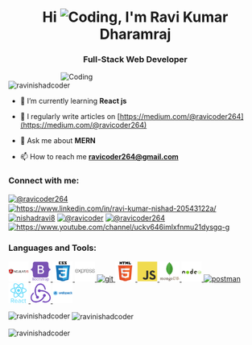 <h1 align="center">Hi <img  alt="Coding" height ="50px" src="https://media0.giphy.com/media/KGMzZvWa5su2O5LCVR/giphy.gif?cid=6c09b952d3unw6q00lx8xh6565vdxsjoxo3tww5qvej2jdt6&rid=giphy.gif&ct=s">, I'm Ravi Kumar Dharamraj</h1>
<h3 align="center">Full-Stack Web Developer</h3>
<img align="right" alt="Coding" width="400" src="https://eportfolio.utm.my/artefact/file/download.php?file=963595&view=185127">
<p align="left"> <img src="https://komarev.com/ghpvc/?username=ravinishadcoder&label=Profile%20views&color=0e75b6&style=flat" alt="ravinishadcoder" /> </p>

- 🌱 I’m currently learning **React js**

- 📝 I regularly write articles on [https://medium.com/@ravicoder264](https://medium.com/@ravicoder264)

- 💬 Ask me about **MERN**

- 📫 How to reach me **ravicoder264@gmail.com**

<h3 align="left">Connect with me:</h3>
<p align="left">
<a href="https://twitter.com/@ravicoder264" target="blank"><img align="center" src="https://raw.githubusercontent.com/rahuldkjain/github-profile-readme-generator/master/src/images/icons/Social/twitter.svg" alt="@ravicoder264" height="30" width="40" /></a>
<a href="https://linkedin.com/in/https://www.linkedin.com/in/ravi-kumar-nishad-20543122a/" target="blank"><img align="center" src="https://raw.githubusercontent.com/rahuldkjain/github-profile-readme-generator/master/src/images/icons/Social/linked-in-alt.svg" alt="https://www.linkedin.com/in/ravi-kumar-nishad-20543122a/" height="30" width="40" /></a>
<a href="https://instagram.com/nishadravi8" target="blank"><img align="center" src="https://raw.githubusercontent.com/rahuldkjain/github-profile-readme-generator/master/src/images/icons/Social/instagram.svg" alt="nishadravi8" height="30" width="40" /></a>
<a href="https://hashnode.com/@ravicoder" target="blank"><img align="center" src="https://raw.githubusercontent.com/rahuldkjain/github-profile-readme-generator/master/src/images/icons/Social/hashnode.svg" alt="@ravicoder" height="30" width="40" /></a>
<a href="https://medium.com/@ravicoder264" target="blank"><img align="center" src="https://raw.githubusercontent.com/rahuldkjain/github-profile-readme-generator/master/src/images/icons/Social/medium.svg" alt="@ravicoder264" height="30" width="40" /></a>
<a href="https://www.youtube.com/c/https://www.youtube.com/channel/uckv646imlxfnmu21dysgq-g" target="blank"><img align="center" src="https://raw.githubusercontent.com/rahuldkjain/github-profile-readme-generator/master/src/images/icons/Social/youtube.svg" alt="https://www.youtube.com/channel/uckv646imlxfnmu21dysgq-g" height="30" width="40" /></a>
</p>

<h3 align="left">Languages and Tools:</h3>
<p align="left"> <a href="https://angular.io" target="_blank" rel="noreferrer"> <img src="https://raw.githubusercontent.com/devicons/devicon/master/icons/angularjs/angularjs-original-wordmark.svg" alt="angularjs" width="40" height="40"/> </a> <a href="https://getbootstrap.com" target="_blank" rel="noreferrer"> <img src="https://raw.githubusercontent.com/devicons/devicon/master/icons/bootstrap/bootstrap-plain-wordmark.svg" alt="bootstrap" width="40" height="40"/> </a> <a href="https://www.w3schools.com/css/" target="_blank" rel="noreferrer"> <img src="https://raw.githubusercontent.com/devicons/devicon/master/icons/css3/css3-original-wordmark.svg" alt="css3" width="40" height="40"/> </a> <a href="https://expressjs.com" target="_blank" rel="noreferrer"> <img src="https://raw.githubusercontent.com/devicons/devicon/master/icons/express/express-original-wordmark.svg" alt="express" width="40" height="40"/> </a> <a href="https://git-scm.com/" target="_blank" rel="noreferrer"> <img src="https://www.vectorlogo.zone/logos/git-scm/git-scm-icon.svg" alt="git" width="40" height="40"/> </a> <a href="https://www.w3.org/html/" target="_blank" rel="noreferrer"> <img src="https://raw.githubusercontent.com/devicons/devicon/master/icons/html5/html5-original-wordmark.svg" alt="html5" width="40" height="40"/> </a> <a href="https://developer.mozilla.org/en-US/docs/Web/JavaScript" target="_blank" rel="noreferrer"> <img src="https://raw.githubusercontent.com/devicons/devicon/master/icons/javascript/javascript-original.svg" alt="javascript" width="40" height="40"/> </a> <a href="https://www.mongodb.com/" target="_blank" rel="noreferrer"> <img src="https://raw.githubusercontent.com/devicons/devicon/master/icons/mongodb/mongodb-original-wordmark.svg" alt="mongodb" width="40" height="40"/> </a> <a href="https://nodejs.org" target="_blank" rel="noreferrer"> <img src="https://raw.githubusercontent.com/devicons/devicon/master/icons/nodejs/nodejs-original-wordmark.svg" alt="nodejs" width="40" height="40"/> </a> <a href="https://postman.com" target="_blank" rel="noreferrer"> <img src="https://www.vectorlogo.zone/logos/getpostman/getpostman-icon.svg" alt="postman" width="40" height="40"/> </a> <a href="https://reactjs.org/" target="_blank" rel="noreferrer"> <img src="https://raw.githubusercontent.com/devicons/devicon/master/icons/react/react-original-wordmark.svg" alt="react" width="40" height="40"/> </a> <a href="https://redux.js.org" target="_blank" rel="noreferrer"> <img src="https://raw.githubusercontent.com/devicons/devicon/master/icons/redux/redux-original.svg" alt="redux" width="40" height="40"/> </a> <a href="https://webpack.js.org" target="_blank" rel="noreferrer"> <img src="https://raw.githubusercontent.com/devicons/devicon/d00d0969292a6569d45b06d3f350f463a0107b0d/icons/webpack/webpack-original-wordmark.svg" alt="webpack" width="40" height="40"/> </a> </p>

<p><img align="left" src="https://github-readme-stats.vercel.app/api/top-langs?username=ravinishadcoder&show_icons=true&locale=en&layout=compact" alt="ravinishadcoder" /></p>

<p>&nbsp;<img align="center" src="https://github-readme-stats.vercel.app/api?username=ravinishadcoder&show_icons=true&locale=en" alt="ravinishadcoder" /></p>

<p><img align="center" src="https://github-readme-streak-stats.herokuapp.com/?user=ravinishadcoder&" alt="ravinishadcoder" /></p>
